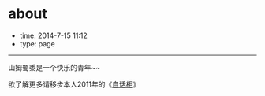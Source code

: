 # about

- time: 2014-7-15 11:12
- type: page

----

山姆蜀黍是一个快乐的青年~~

欲了解更多请移步本人2011年的《<a href="/satisfaction-and-happiness-self-portrait">自话相</a>》